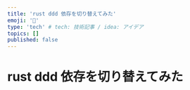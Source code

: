 ```yaml
---
title: 'rust ddd 依存を切り替えてみた'
emoji: '🕌'
type: 'tech' # tech: 技術記事 / idea: アイデア
topics: []
published: false
---
```


# rust ddd 依存を切り替えてみた
